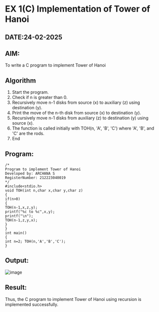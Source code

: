 # EX 1(C) Implementation of Tower of Hanoi
## DATE:24-02-2025
## AIM:
To write a C program to implement Tower of Hanoi

## Algorithm
1.   Start the program.
2.	Check if n is greater than 0.
3.	Recursively move n-1 disks from source (x) to auxiliary (z) using destination (y).
4.	Print the move of the n-th disk from source (x) to destination (y).
5.	Recursively move n-1 disks from auxiliary (z) to destination (y) using source (x).
6.	The function is called initially with TOH(n, 'A', 'B', 'C') where 'A', 'B', and 'C' are the rods.
7.	End
  

## Program:
```
/*
Program to implement Tower of Hanoi
Developed by: ARCHANA S
RegisterNumber: 212223040019
*/
#include<stdio.h>
void TOH(int n,char x,char y,char z)
{
if(n>0)
{
TOH(n-1,x,z,y);
printf("%c to %c",x,y);
printf("\n");
TOH(n-1,z,y,x);
}
}
int main()
{
int n=2; TOH(n,'A','B','C');
}

```

## Output:
![image](https://github.com/user-attachments/assets/05b272cb-96e7-43ee-947b-145bd156dea3)



## Result:
Thus, the C program to implement Tower of Hanoi using recursion is implemented successfully.
